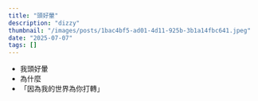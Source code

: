 ```yaml
---
title: "頭好暈"
description: "dizzy"
thumbnail: "/images/posts/1bac4bf5-ad01-4d11-925b-3b1a14fbc641.jpeg"
date: "2025-07-07"
tags: []
---
```

- 我頭好暈
- 為什麼
- 「因為我的世界為你打轉」
